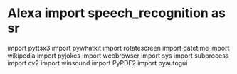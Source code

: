 # Alexa import speech_recognition as sr 
import pyttsx3 
 import pywhatkit 
import rotatescreen
 import datetime 
import wikipedia 
 import pyjokes 
 import webbrowser 
 import sys 
 import subprocess 
 import cv2 
 import winsound 
 import PyPDF2 
 import pyautogui